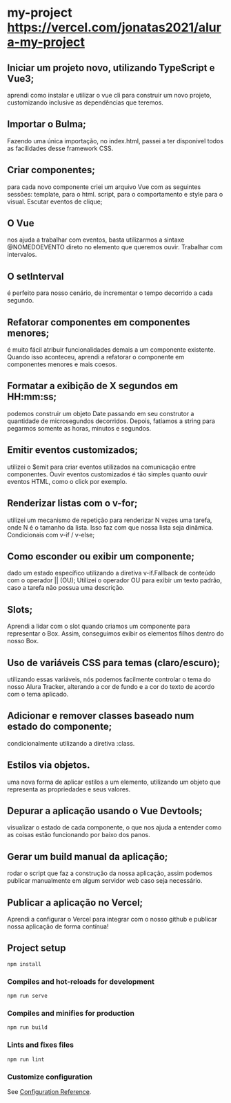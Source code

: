 # my-project https://vercel.com/jonatas2021/alura-my-project
## Iniciar um projeto novo, utilizando TypeScript e Vue3;
aprendi como instalar e utilizar o vue cli para construir um novo projeto, customizando inclusive as dependências que teremos.

## Importar o Bulma;
Fazendo uma única importação, no index.html, passei a ter disponível todos as facilidades desse framework CSS.

## Criar componentes; 
para cada novo componente criei um arquivo Vue com as seguintes sessões: template, para o html. script, para o comportamento e style para o visual.
Escutar eventos de clique;

## O Vue
nos ajuda a trabalhar com eventos, basta utilizarmos a sintaxe @NOMEDOEVENTO direto no elemento que queremos ouvir.
Trabalhar com intervalos.

## O setInterval
é perfeito para nosso cenário, de incrementar o tempo decorrido a cada segundo.

## Refatorar componentes em componentes menores;
é muito fácil atribuir funcionalidades demais a um componente existente. Quando isso aconteceu, aprendi a refatorar o componente em componentes menores e mais coesos.

## Formatar a exibição de X segundos em HH:mm:ss;
podemos construir um objeto Date passando em seu construtor a quantidade de microsegundos decorridos. Depois, fatiamos a string para pegarmos somente as horas, minutos e segundos.

## Emitir eventos customizados;
utilizei o $emit para criar eventos utilizados na comunicação entre componentes.
Ouvir eventos customizados é tão simples quanto ouvir eventos HTML, como o click por exemplo.

## Renderizar listas com o v-for;
utilizei um mecanismo de repetição para renderizar N vezes uma tarefa, onde N é o tamanho da lista. Isso faz com que nossa lista seja dinâmica.
Condicionais com v-if / v-else;

## Como esconder ou exibir um componente;
dado um estado específico utilizando a diretiva v-if.Fallback de conteúdo com o operador || (OU);
Utilizei o operador OU para exibir um texto padrão, caso a tarefa não possua uma descrição. 

## Slots;
Aprendi a lidar com o slot quando criamos um componente para representar o Box. Assim, conseguimos exibir os elementos filhos dentro do nosso Box.

## Uso de variáveis CSS para temas (claro/escuro);
utilizando essas variáveis, nós podemos facilmente controlar o tema do nosso Alura Tracker, alterando a cor de fundo e a cor do texto de acordo com o tema aplicado.

## Adicionar e remover classes baseado num estado do componente;
 condicionalmente utilizando a diretiva :class.

## Estilos via objetos.
uma nova forma de aplicar estilos a um elemento, utilizando um objeto que representa as propriedades e seus valores.

## Depurar a aplicação usando o Vue Devtools;
visualizar o estado de cada componente, o que nos ajuda a entender como as coisas estão funcionando por baixo dos panos.

## Gerar um build manual da aplicação;
rodar o script que faz a construção da nossa aplicação, assim podemos publicar manualmente em algum servidor web caso seja necessário.

## Publicar a aplicação no Vercel;
Aprendi a configurar o Vercel para integrar com o nosso github e publicar nossa aplicação de forma contínua!


## Project setup
```
npm install
```

### Compiles and hot-reloads for development
```
npm run serve
```

### Compiles and minifies for production
```
npm run build
```

### Lints and fixes files
```
npm run lint
```

### Customize configuration
See [Configuration Reference](https://cli.vuejs.org/config/).
